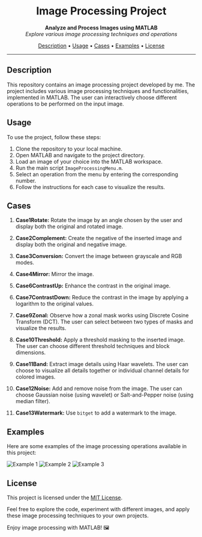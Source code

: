 <h1 align="center">Image Processing Project</h1>

<p align="center">
  <b>Analyze and Process Images using MATLAB</b>
  <br>
  <i>Explore various image processing techniques and operations</i>
</p>

<p align="center">
  <a href="#description">Description</a> •
  <a href="#usage">Usage</a> •
  <a href="#cases">Cases</a> •
  <a href="#examples">Examples</a> •
  <a href="#license">License</a>
</p>

---

## Description

This repository contains an image processing project developed by me. The project includes various image processing techniques and functionalities, implemented in MATLAB. The user can interactively choose different operations to be performed on the input image.

## Usage

To use the project, follow these steps:

1. Clone the repository to your local machine.
2. Open MATLAB and navigate to the project directory.
3. Load an image of your choice into the MATLAB workspace.
4. Run the main script `ImageProcessingMenu.m`.
5. Select an operation from the menu by entering the corresponding number.
6. Follow the instructions for each case to visualize the results.

## Cases

1. **Case1Rotate:** Rotate the image by an angle chosen by the user and display both the original and rotated image.

2. **Case2Complement:** Create the negative of the inserted image and display both the original and negative image.

3. **Case3Conversion:** Convert the image between grayscale and RGB modes.

4. **Case4Mirror:** Mirror the image.

5. **Case6ContrastUp:** Enhance the contrast in the original image.

6. **Case7ContrastDown:** Reduce the contrast in the image by applying a logarithm to the original values.

7. **Case9Zonal:** Observe how a zonal mask works using Discrete Cosine Transform (DCT). The user can select between two types of masks and visualize the results.

8. **Case10Threshold:** Apply a threshold masking to the inserted image. The user can choose different threshold techniques and block dimensions.

9. **Case11Band:** Extract image details using Haar wavelets. The user can choose to visualize all details together or individual channel details for colored images.

10. **Case12Noise:** Add and remove noise from the image. The user can choose Gaussian noise (using wavelet) or Salt-and-Pepper noise (using median filter).

11. **Case13Watermark:** Use `bitget` to add a watermark to the image.

## Examples

Here are some examples of the image processing operations available in this project:

![Example 1](path/to/example_1.png)
![Example 2](path/to/example_2.png)
![Example 3](path/to/example_3.png)

## License

This project is licensed under the [MIT License](LICENSE).

Feel free to explore the code, experiment with different images, and apply these image processing techniques to your own projects.

Enjoy image processing with MATLAB! 🖼️

